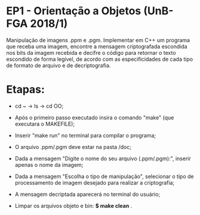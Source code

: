 # EP1 - Orientação a Objetos (UnB-FGA 2018/1)

Manipulação de imagens .ppm e .pgm. Implementar em C++ um programa que receba uma imagem, encontre a mensagem criptografada escondida nos bits da imagem recebida e decifre o código para retornar o texto escondido de forma legível, de acordo com as especificidades de cada tipo de formato de arquivo e de decriptografia. 


# Etapas:

* cd ~ -> ls -> cd OO;

* Após o primeiro passo executado insira o comando "make" (que executara o MAKEFILE);

* Inserir "make run" no terminal para compilar o programa;

* O arquivo .ppm/.pgm deve estar na pasta /doc;

* Dada a mensagem "Digite o nome do seu arquivo (.ppm/.pgm):", inserir apenas o nome da imagem;

* Dada a mensagem "Escolha o tipo de manipulação", selecionar o tipo de processamento de imagem desejado para realizar a criptografia;

* A mensagem decriptada aparecerá no terminal do usuário;

* Limpar os arquivos objeto e bin: **$ make clean** .

